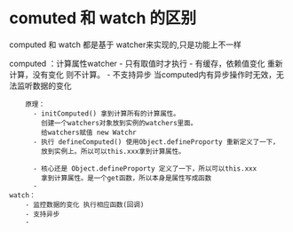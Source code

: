 

# comuted 和 watch 的区别 
  
   computed 和 watch 都是基于 watcher来实现的,只是功能上不一样

   computed ：计算属性watcher
        - 只有取值时才执行
        - 有缓存，依赖值变化 重新计算，没有变化 则不计算。
        - 不支持异步 当computed内有异步操作时无效，无法监听数据的变化
       
        原理： 
          - initComputed() 拿到计算所有的计算属性。
            创建一个watchers对象放到实例的watchers里面。
            给watchers赋值 new Watchr
          - 执行 defineComputed() 使用Object.defineProporty 重新定义了一下，
            放到实例上。所以可以this.xxx拿到计算属性。

          - 核心还是 Object.defineProporty 定义了一下，所以可以this.xxx
            拿到计算属性。是一个get函数，所以本身是属性写成函数
          -   
    watch：
        - 监控数据的变化 执行相应函数(回调)
        - 支持异步
        -     

